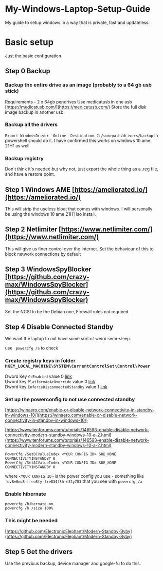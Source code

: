 # My-Windows-Laptop-Setup-Guide
My guide to setup windows in a way that is private, fast and updateless.

# Basic setup
Just the basic configuration

## Step 0 Backup 

### Backup the entire drive as an image (probably to a 64 gb usb stick)
Requirements - 2 x 64gb pendrives
Use medicatusb in one usb [https://medicatusb.com/](https://medicatusb.com/)
Store the full disk image backup in another usb

### Backup all the drivers
`Export-WindowsDriver -Online -Destination C:/somepath/drivers/backup` in powershell should do it. I have confirmed this works on windows 10 ame 21H1 as well

### Backup registry
Don't think it's needed but why not, just export the whole thing as a .reg file, and have a restore point.


## Step 1 Windows AME [https://ameliorated.io/](https://ameliorated.io/)
This will strip the useless bloat that comes with windows. I will personally be using the windows 10 ame 21H1 iso install.

## Step 2 Netlimiter [https://www.netlimiter.com/](https://www.netlimiter.com/)
This will give us finer control over the internet. Set the behaviour of this to block network connections by default

## Step 3 WindowsSpyBlocker [https://github.com/crazy-max/WindowsSpyBlocker](https://github.com/crazy-max/WindowsSpyBlocker)
Set the NCSI to be the Debian one, Firewall rules not required.

## Step 4 Disable Connected Standby 
We want the laptop to  not have some sort of weird semi-sleep.

use ` powercfg /a` to check

### Create registry keys in folder `HKEY_LOCAL_MACHINE\SYSTEM\CurrentControlSet\Control\Power` 

Dword Key `CsEnabled` value 0 [link](https://answers.microsoft.com/en-us/windows/forum/all/how-to-disable-modern-standby-in-windows-10-may/db950560-33da-4a90-8340-b1f181f5efe6) \
Dword key `PlatformAoAcOverride` value 0 [link](https://windowsloop.com/disable-connected-standby/) \
Dword key `EnforceDisconnectedStandby` value 1 [link](https://www.elevenforum.com/t/enable-or-disable-modern-standby-network-connectivity-in-windows-11.3286/page-2)

### Set up the powerconfig to not use connected standby

[https://winaero.com/enable-or-disable-network-connectivity-in-standby-in-windows-10/](https://winaero.com/enable-or-disable-network-connectivity-in-standby-in-windows-10/)

[https://www.tenforums.com/tutorials/146593-enable-disable-network-connectivity-modern-standby-windows-10-a-2.html](https://www.tenforums.com/tutorials/146593-enable-disable-network-connectivity-modern-standby-windows-10-a-2.html)

`PowerCfg /SetDCValueIndex <YOUR CONFIG ID> SUB_NONE CONNECTIVITYINSTANDBY 0` \
`PowerCfg /SetACValueIndex <YOUR CONFIG ID> SUB_NONE CONNECTIVITYINSTANDBY 0`

where `<YOUR CONFIG ID>` is the power config you use - something like `fdv8v0nu8-freu8fy-fre834f8h-e32y783` that you see with `powercfg /a`

### Enable hibernate

`powercfg /hibernate on` \
`powercfg /h /size 100%`

### This might be needed
[https://github.com/ElectronicElephant/Modern-Standby-Byby](https://github.com/ElectronicElephant/Modern-Standby-Byby)

## Step 5 Get the drivers
Use the previous backup, device manager and google-fu to do this.
